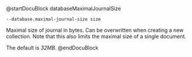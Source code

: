 
@startDocuBlock databaseMaximalJournalSize

`--database.maximal-journal-size size`

Maximal size of journal in bytes. Can be overwritten when creating a new
collection. Note that this also limits the maximal size of a single
document.

The default is *32MB*.
@endDocuBlock

